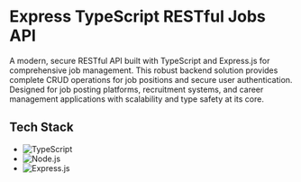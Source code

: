 # Express TypeScript RESTful Jobs API

A modern, secure RESTful API built with TypeScript and Express.js for comprehensive job management. This robust backend solution provides complete CRUD operations for job positions and secure user authentication. Designed for job posting platforms, recruitment systems, and career management applications with scalability and type safety at its core.

## Tech Stack

- <img src="https://img.shields.io/badge/-TypeScript-3178C6?logo=TypeScript&logoColor=white&style=flat" alt="TypeScript">
- <img src="https://img.shields.io/badge/-Node.js-339933?logo=Node.js&logoColor=white&style=flat" alt="Node.js">
- <img src="https://img.shields.io/badge/-Express.js-000000?logo=Express&logoColor=white&style=flat" alt="Express.js">

